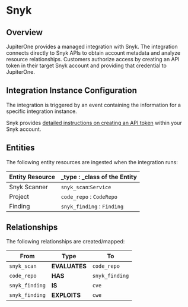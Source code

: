 # Snyk

## Overview

JupiterOne provides a managed integration with Snyk. The integration connects
directly to Snyk APIs to obtain account metadata and analyze resource
relationships. Customers authorize access by creating an API token in their
target Snyk account and providing that credential to JupiterOne.

## Integration Instance Configuration

The integration is triggered by an event containing the information for a
specific integration instance.

Snyk provides [detailed instructions on creating an API token][1] within your
Snyk account.

## Entities

The following entity resources are ingested when the integration runs:

| Entity Resource | \_type : \_class of the Entity |
| --------------- | ------------------------------ |
| Snyk Scanner    | `snyk_scan`:`Service`          |
| Project         | `code_repo` : `CodeRepo`       |
| Finding         | `snyk_finding` : `Finding`     |

## Relationships

The following relationships are created/mapped:

| From           | Type          | To             |
| -------------- | ------------- | -------------- |
| `snyk_scan`    | **EVALUATES** | `code_repo`    |
| `code_repo`    | **HAS**       | `snyk_finding` |
| `snyk_finding` | **IS**        | `cve`          |
| `snyk_finding` | **EXPLOITS**  | `cwe`          |

[1]: https://jupiterone.io/
